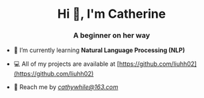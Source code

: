 <h1 align="center">Hi 👋, I'm Catherine</h1>
<h3 align="center">A beginner on her way</h3>


- 🌱 I’m currently learning **Natural Language Processing (NLP)**

- 💻 All of my projects are available at [https://github.com/liuhh02](https://github.com/liuhh02)

- 💬 Reach me by *cathywhile@163.com*

<!---
MECatherine/MECatherine is a ✨ special ✨ repository because its `README.md` (this file) appears on your GitHub profile.
You can click the Preview link to take a look at your changes.
--->
